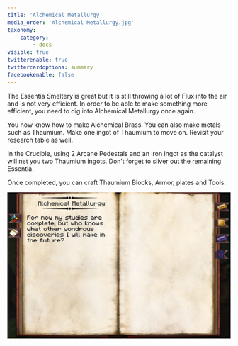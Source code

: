 ```yaml
---
title: 'Alchemical Metallurgy'
media_order: 'Alchemical Metallurgy.jpg'
taxonomy:
    category:
        - docs
visible: true
twitterenable: true
twittercardoptions: summary
facebookenable: false
---
```


The Essentia Smeltery is great but it is still throwing a lot of Flux into the air and is not very efficient. In order to be able to make something more efficient, you need to dig into Alchemical Metallurgy once again.

You now know how to make Alchemical Brass. You can also make metals such as Thaumium. Make one ingot of Thaumium to move on. Revisit your research table as well.

In the Crucible, using 2 Arcane Pedestals and an iron ingot as the catalyst will net you two Thaumium ingots. Don’t forget to sliver out the remaining Essentia.

Once completed, you can craft Thaumium Blocks, Armor, plates and Tools.

![](Alchemical%20Metallurgy.jpg)